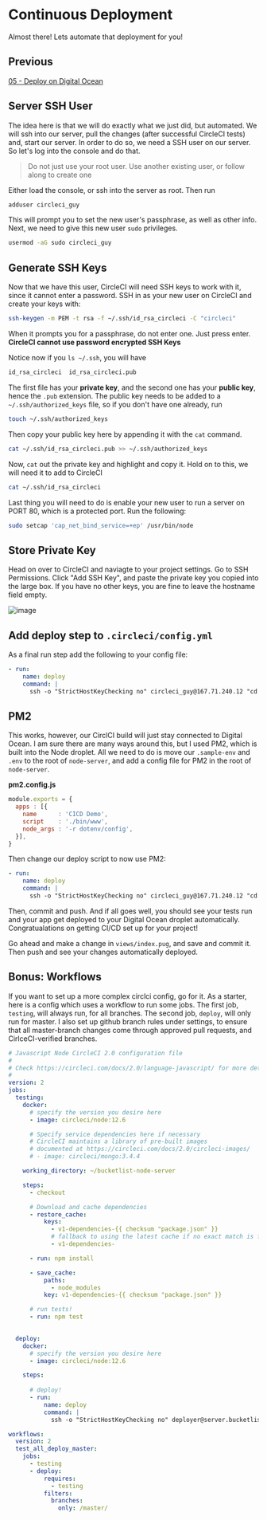 # Continuous Deployment

Almost there! Lets automate that deployment for you!

## Previous

[05 - Deploy on Digital Ocean](https://github.com/full-stack-hackers/cicd-guide/blob/05-deploy/GUIDE.md)

## Server SSH User

The idea here is that we will do exactly what we just did, but automated. We will ssh into our server, pull the changes (after successful CircleCI tests) and, start our server. In order to do so, we need a SSH user on our server. So let's log into the console and do that.

> Do not just use your root user. Use another existing user, or follow along to create one

Either load the console, or ssh into the server as root. Then run

```bash
adduser circleci_guy
```

This will prompt you to set the new user's passphrase, as well as other info. Next, we need to give this new user `sudo` privileges. 

```bash
usermod -aG sudo circleci_guy
```

## Generate SSH Keys

Now that we have this user, CircleCI will need SSH keys to work with it, since it cannot enter a password. SSH in as your new user on CircleCI and create your keys with:

```bash
ssh-keygen -m PEM -t rsa -f ~/.ssh/id_rsa_circleci -C "circleci"
```

When it prompts you for a passphrase, do not enter one. Just press enter. **CircleCI cannot use password encrypted SSH Keys**

Notice now if you `ls ~/.ssh`, you will have

```bash
id_rsa_circleci  id_rsa_circleci.pub
```

The first file has your **private key**, and the second one has your **public key**, hence the `.pub` extension. The public key needs to be added to a `~/.ssh/authorized_keys` file, so if you don't have one already, run

```bash
touch ~/.ssh/authorized_keys
```

Then copy your public key here by appending it with the `cat` command.

```bash
cat ~/.ssh/id_rsa_circleci.pub >> ~/.ssh/authorized_keys
```

Now, `cat` out the private key and highlight and copy it. Hold on to this, we will need it to add to CircleCI

```bash
cat ~/.ssh/id_rsa_circleci
```

Last thing you will need to do is enable your new user to run a server on PORT 80, which is a protected port. Run the following:

```bash
sudo setcap 'cap_net_bind_service=+ep' /usr/bin/node
```

## Store Private Key 

Head on over to CircleCI and naviagte to your project settings. Go to SSH Permissions. Click "Add SSH Key", and paste the private key you copied into the large box. If you have no other keys, you are fine to leave the hostname field empty.

![image](https://user-images.githubusercontent.com/31779571/70587331-aa561000-1b97-11ea-8ae0-266bd6a810d6.png)

## Add deploy step to `.circleci/config.yml`

As a final run step add the following to your config file:

```yaml
- run:
    name: deploy
    command: |
      ssh -o "StrictHostKeyChecking no" circleci_guy@167.71.240.12 "cd ~/app/node-server; git pull; npm i; npm start"
```

## PM2

This works, however, our CirclCI build will just stay connected to Digital Ocean. I am sure there are many ways around this, but I used PM2, which is built into the Node droplet. All we need to do is move our `.sample-env` and `.env` to the root of `node-server`, and add a config file for PM2 in the root of `node-server`.

**pm2.config.js**
```javascript
module.exports = {
  apps : [{
    name      : 'CICD Demo',
    script    : './bin/www',
    node_args : '-r dotenv/config',
  }],
}
```

Then change our deploy script to now use PM2:

```yaml
- run:
    name: deploy
    command: |
      ssh -o "StrictHostKeyChecking no" circleci_guy@167.71.240.12 "cd ~/app/node-server; git pull; npm i; pm2 start pm2.config.js"
```

Then, commit and push. And if all goes well, you should see your tests run and your app get deployed to your Digital Ocean droplet automatically. Congratualations on getting CI/CD set up for your project!

Go ahead and make a change in `views/index.pug`, and save and commit it. Then push and see your changes automatically deployed.

## Bonus: Workflows

If you want to set up a more complex circlci config, go for it. As a starter, here is a config which uses a workflow to run some jobs. The first job, `testing`, will always run, for all branches. The second job, `deploy`, will only run for master. I also set up github branch rules under settings, to ensure that all master-branch changes come through approved pull requests, and CirlceCI-verified branches. 

```yaml
# Javascript Node CircleCI 2.0 configuration file
#
# Check https://circleci.com/docs/2.0/language-javascript/ for more details
#
version: 2
jobs:
  testing:
    docker:
      # specify the version you desire here
      - image: circleci/node:12.6

      # Specify service dependencies here if necessary
      # CircleCI maintains a library of pre-built images
      # documented at https://circleci.com/docs/2.0/circleci-images/
      # - image: circleci/mongo:3.4.4

    working_directory: ~/bucketlist-node-server

    steps:
      - checkout

      # Download and cache dependencies
      - restore_cache:
          keys:
            - v1-dependencies-{{ checksum "package.json" }}
            # fallback to using the latest cache if no exact match is found
            - v1-dependencies-

      - run: npm install

      - save_cache:
          paths:
            - node_modules
          key: v1-dependencies-{{ checksum "package.json" }}

      # run tests!
      - run: npm test
  

  deploy:
    docker:
      # specify the version you desire here
      - image: circleci/node:12.6

    steps:
      
      # deploy!
      - run:
          name: deploy
          command: |
            ssh -o "StrictHostKeyChecking no" deployer@server.bucketlist.group "cd ~/apps/server.bucketlist.group; git pull; npm i; pm2 start pm2.config.js"

workflows:
  version: 2
  test_all_deploy_master:
    jobs:
      - testing
      - deploy:
          requires:
            - testing
          filters:
            branches:
              only: /master/
```
